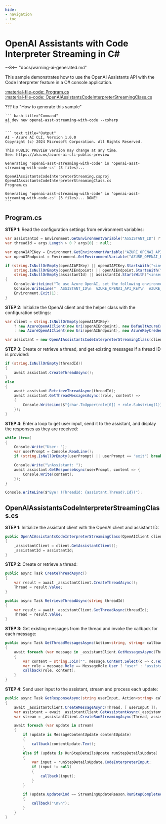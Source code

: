 ```yaml
---
hide:
- navigation
- toc
---
```

# OpenAI Assistants with Code Interpreter Streaming in C\#

--8<-- "docs/warning-ai-generated.md"

This sample demonstrates how to use the OpenAI Assistants API with the Code Interpreter feature in a C# console application.

[:material-file-code: Program.cs](https://github.dev/robch/book-of-ai/blob/main/docs/samples/openai-asst-streaming-with-code-cs/Program.cs)  
[:material-file-code: OpenAIAssistantsCodeInterpreterStreamingClass.cs](https://github.dev/robch/book-of-ai/blob/main/docs/samples/openai-asst-streaming-with-code-cs/OpenAIAssistantsCodeInterpreterStreamingClass.cs)  

??? tip "How to generate this sample"

    ``` bash title="Command"
    ai dev new openai-asst-streaming-with-code --csharp
    ```

    ``` text title="Output"
    AI - Azure AI CLI, Version 1.0.0
    Copyright (c) 2024 Microsoft Corporation. All Rights Reserved.

    This PUBLIC PREVIEW version may change at any time.
    See: https://aka.ms/azure-ai-cli-public-preview

    Generating 'openai-asst-streaming-with-code' in 'openai-asst-streaming-with-code-cs' (3 files)...

    OpenAIAssistantsCodeInterpreterStreaming.csproj
    OpenAIAssistantsCodeInterpreterStreamingClass.cs
    Program.cs

    Generating 'openai-asst-streaming-with-code' in 'openai-asst-streaming-with-code-cs' (3 files)... DONE!
    ```

## Program.cs

**STEP 1**: Read the configuration settings from environment variables:

``` csharp title="Program.cs"
var assistantId = Environment.GetEnvironmentVariable("ASSISTANT_ID") ?? "<insert your OpenAI assistant ID here>";
var threadId = args.Length > 0 ? args[0] : null;

var openAIAPIKey = Environment.GetEnvironmentVariable("AZURE_OPENAI_API_KEY") ?? "<insert your Azure OpenAI API key here>";
var openAIEndpoint = Environment.GetEnvironmentVariable("AZURE_OPENAI_ENDPOINT") ?? "<insert your Azure OpenAI endpoint here>";

if (string.IsNullOrEmpty(openAIAPIKey) || openAIAPIKey.StartsWith("<insert") ||
    string.IsNullOrEmpty(openAIEndpoint) || openAIEndpoint.StartsWith("<insert") ||
    string.IsNullOrEmpty(assistantId) || assistantId.StartsWith("<insert"))
{
    Console.WriteLine("To use Azure OpenAI, set the following environment variables:");
    Console.WriteLine("  ASSISTANT_ID\n  AZURE_OPENAI_API_KEY\n  AZURE_OPENAI_ENDPOINT");
    Environment.Exit(1);
}
```

**STEP 2**: Initialize the OpenAI client and the helper class with the configuration settings:

``` csharp title="Program.cs"
var client = string.IsNullOrEmpty(openAIAPIKey)
    ? new AzureOpenAIClient(new Uri(openAIEndpoint), new DefaultAzureCredential())
    : new AzureOpenAIClient(new Uri(openAIEndpoint), new AzureKeyCredential(openAIAPIKey));

var assistant = new OpenAIAssistantsCodeInterpreterStreamingClass(client, assistantId);
```

**STEP 3**: Create or retrieve a thread, and get existing messages if a thread ID is provided:

``` csharp title="Program.cs"
if (string.IsNullOrEmpty(threadId))
{
    await assistant.CreateThreadAsync();
}
else
{
    await assistant.RetrieveThreadAsync(threadId);
    await assistant.GetThreadMessagesAsync((role, content) => 
    {
        Console.WriteLine($"{char.ToUpper(role[0]) + role.Substring(1)}: {content}\n");
    });
}
```

**STEP 4**: Enter a loop to get user input, send it to the assistant, and display the responses as they are received:

``` csharp title="Program.cs"
while (true)
{
    Console.Write("User: ");
    var userPrompt = Console.ReadLine();
    if (string.IsNullOrEmpty(userPrompt) || userPrompt == "exit") break;

    Console.Write("\nAssistant: ");
    await assistant.GetResponseAsync(userPrompt, content => {
        Console.Write(content);
    });
}

Console.WriteLine($"Bye! (ThreadId: {assistant.Thread?.Id})");
```

## OpenAIAssistantsCodeInterpreterStreamingClass.cs

**STEP 1**: Initialize the assistant client with the OpenAI client and assistant ID:

``` csharp title="OpenAIAssistantsCodeInterpreterStreamingClass.cs"
public OpenAIAssistantsCodeInterpreterStreamingClass(OpenAIClient client, string assistantId)
{
    _assistantClient = client.GetAssistantClient();
    _assistantId = assistantId;
}
```

**STEP 2**: Create or retrieve a thread:

``` csharp title="OpenAIAssistantsCodeInterpreterStreamingClass.cs"
public async Task CreateThreadAsync()
{
    var result = await _assistantClient.CreateThreadAsync();
    Thread = result.Value;
}

public async Task RetrieveThreadAsync(string threadId)
{
    var result = await _assistantClient.GetThreadAsync(threadId);
    Thread = result.Value;
}
```

**STEP 3**: Get existing messages from the thread and invoke the callback for each message:

``` csharp title="OpenAIAssistantsCodeInterpreterStreamingClass.cs"
public async Task GetThreadMessagesAsync(Action<string, string> callback)
{
    await foreach (var message in _assistantClient.GetMessagesAsync(Thread, ListOrder.OldestFirst))
    {
        var content = string.Join("", message.Content.Select(c => c.Text));
        var role = message.Role == MessageRole.User ? "user" : "assistant";
        callback(role, content);
    }
}
```

**STEP 4**: Send user input to the assistant, stream and process each update:

``` csharp title="OpenAIAssistantsCodeInterpreterStreamingClass.cs"
public async Task GetResponseAsync(string userInput, Action<string> callback)
{
    await _assistantClient.CreateMessageAsync(Thread, [ userInput ]);
    var assistant = await _assistantClient.GetAssistantAsync(_assistantId);
    var stream = _assistantClient.CreateRunStreamingAsync(Thread, assistant.Value);

    await foreach (var update in stream) 
    {
        if (update is MessageContentUpdate contentUpdate)
        {
            callback(contentUpdate.Text);
        }
        else if (update is RunStepDetailsUpdate runStepDetailsUpdate)
        {
            var input = runStepDetailsUpdate.CodeInterpreterInput;
            if (input != null)
            {
                callback(input);
            }
        }

        if (update.UpdateKind == StreamingUpdateReason.RunStepCompleted)
        {
            callback("\n\n");
        }
    }
}
```
